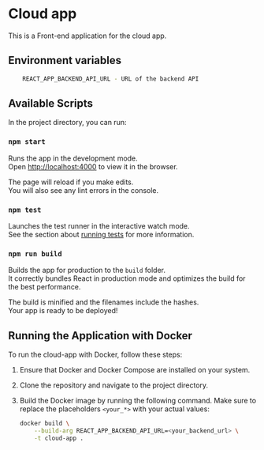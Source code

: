 # Cloud app

This is a Front-end application for the cloud app.

## Environment variables
```bash
    REACT_APP_BACKEND_API_URL - URL of the backend API
```

## Available Scripts

In the project directory, you can run:

### `npm start`

Runs the app in the development mode.\
Open [http://localhost:4000](http://localhost:3000) to view it in the browser.

The page will reload if you make edits.\
You will also see any lint errors in the console.

### `npm test`

Launches the test runner in the interactive watch mode.\
See the section about [running tests](https://facebook.github.io/create-react-app/docs/running-tests) for more information.

### `npm run build`

Builds the app for production to the `build` folder.\
It correctly bundles React in production mode and optimizes the build for the best performance.

The build is minified and the filenames include the hashes.\
Your app is ready to be deployed!


## Running the Application with Docker

To run the cloud-app with Docker, follow these steps:

1. Ensure that Docker and Docker Compose are installed on your system.
2. Clone the repository and navigate to the project directory. 
3. Build the Docker image by running the following command. Make sure to replace the placeholders `<your_*>` with your
   actual values:

   ```sh
   docker build \
       --build-arg REACT_APP_BACKEND_API_URL=<your_backend_url> \
       -t cloud-app .
    ```

